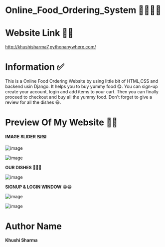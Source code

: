 # Online_Food_Ordering_System 🌭🍕🍔🥪

# Website Link 🔗🔗
http://khushisharma7.pythonanywhere.com/

# Information ✅
This is a Online Food Ordering Website by using little bit of HTML,CSS and backend usin Django. It helps you to buy yummy food 😋. You can sign-up create your account, login and add items to your cart. Then you can finally proceed to checkout and buy all the yummy food. Don't forget to give a review for all the dishes 😃.

# Preview Of My Website 🤩🤩

**IMAGE SLIDER** 🖼🖼

![image](https://user-images.githubusercontent.com/77405013/131260521-0f4cc27c-4175-48d6-8f0c-28a337716758.png)

![image](https://user-images.githubusercontent.com/77405013/131260534-0b78fe86-da4f-43e9-b097-4ec20313304c.png)

**OUR DISHES** 🌭🍕🍔

![image](https://user-images.githubusercontent.com/77405013/131260564-20524d4d-12f0-4a08-8798-58fa4b96ec56.png)

**SIGNUP & LOGIN WINDOW** 😁😁

![image](https://user-images.githubusercontent.com/77405013/131260595-8c8da0f9-975f-45d3-8d68-bf9b2a69bda2.png)

![image](https://user-images.githubusercontent.com/77405013/131260605-6bf881dd-bc4b-422b-b88f-17a4a14e8a07.png)


# Author Name

**Khushi Sharma**
